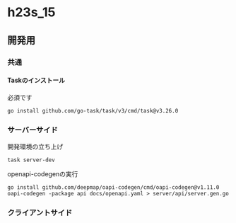 # h23s_15

## 開発用

### 共通

#### Taskのインストール
必須です

```
go install github.com/go-task/task/v3/cmd/task@v3.26.0
```

### サーバーサイド

開発環境の立ち上げ
```
task server-dev
```

openapi-codegenの実行
```
go install github.com/deepmap/oapi-codegen/cmd/oapi-codegen@v1.11.0
oapi-codegen -package api docs/openapi.yaml > server/api/server.gen.go
```

### クライアントサイド